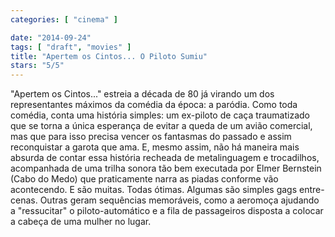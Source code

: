 ```yaml
---
categories: [ "cinema" ]

date: "2014-09-24"
tags: [ "draft", "movies" ]
title: "Apertem os Cintos... O Piloto Sumiu"
stars: "5/5"
---
```

"Apertem os Cintos..." estreia a década de 80 já virando um dos representantes máximos da comédia da época: a paródia. Como toda comédia, conta uma história simples: um ex-piloto de caça traumatizado que se torna a única esperança de evitar a queda de um avião comercial, mas que para isso precisa vencer os fantasmas do passado e assim reconquistar a garota que ama. E, mesmo assim, não há maneira mais absurda de contar essa história recheada de metalinguagem e trocadilhos, acompanhada de uma trilha sonora tão bem executada por Elmer Bernstein (Cabo do Medo) que praticamente narra as piadas conforme vão acontecendo. E são muitas. Todas ótimas. Algumas são simples gags entre-cenas. Outras geram sequências memoráveis, como a aeromoça ajudando a "ressucitar" o piloto-automático e a fila de passageiros disposta a colocar a cabeça de uma mulher no lugar.

